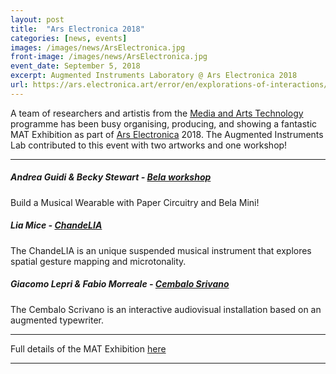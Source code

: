 ```yaml
---
layout: post
title:  "Ars Electronica 2018"
categories: [news, events]
images: /images/news/ArsElectronica.jpg
front-image: /images/news/ArsElectronica.jpg
event_date: September 5, 2018
excerpt: Augmented Instruments Laboratory @ Ars Electronica 2018
url: https://ars.electronica.art/error/en/explorations-of-interactions/
---
```


A team of researchers and artistis from the [Media and Arts Technology](http://www.mat.qmul.ac.uk/) programme has been busy organising, producing, and showing a fantastic MAT Exhibition as part of [Ars Electronica](https://ars.electronica.art/news/) 2018. The Augmented Instruments Lab contributed to this event with two artworks and one workshop!  

---------------------

##### Andrea Guidi & Becky Stewart - [Bela workshop](https://ars.electronica.art/error/en/musical-wearable/)

Build a Musical Wearable with Paper Circuitry and Bela Mini!

##### Lia Mice - [ChandeLIA](https://www.liamice.com/chandelia)

The ChandeLIA is an unique suspended musical instrument that explores spatial gesture mapping and microtonality.

##### Giacomo Lepri & Fabio Morreale - [Cembalo Srivano](http://www.giacomolepri.com/cs1)

The Cembalo Scrivano is an interactive audiovisual installation based on an augmented typewriter.

---------------------

Full details of the MAT Exhibition [here](https://ars.electronica.art/error/en/explorations-of-interactions/)

---------------------
